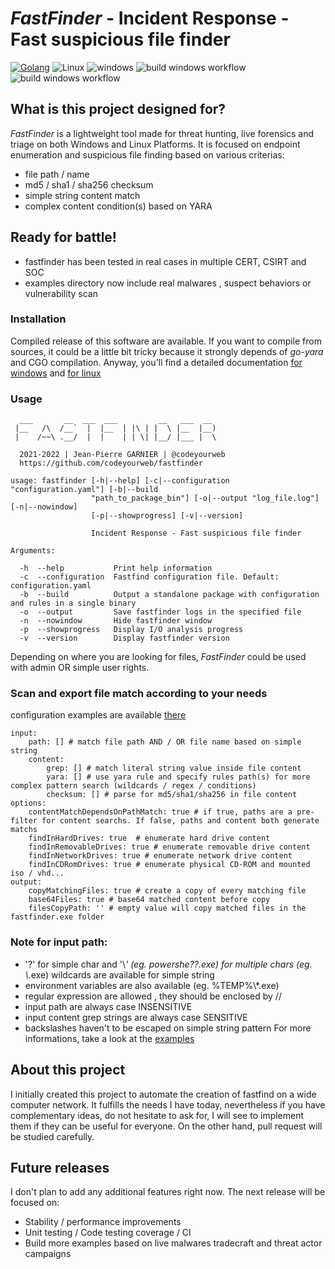 # _FastFinder_ - Incident Response - Fast suspicious file finder
[![Golang](https://img.shields.io/badge/Go-1.17-blue.svg)](https://golang.org) ![Linux](https://img.shields.io/badge/Supports-Linux-green.svg) ![windows](https://img.shields.io/badge/Supports-windows-green.svg)
![build windows workflow](https://github.com/codeyourweb/fastfinder/actions/workflows/go_build_windows.yml/badge.svg) ![build windows workflow](https://github.com/codeyourweb/fastfinder/actions/workflows/go_build_linux.yml/badge.svg)

## What is this project designed for?
_FastFinder_ is a lightweight tool made for threat hunting, live forensics and triage on both Windows and Linux Platforms. It is 
focused on endpoint enumeration and suspicious file finding based on various criterias:
* file path / name
* md5 / sha1 / sha256 checksum
* simple string content match
* complex content condition(s) based on YARA

## Ready for battle!
* fastfinder has been tested in real cases in multiple CERT, CSIRT and SOC
* examples directory now include real malwares , suspect behaviors or vulnerability scan

### Installation 
Compiled release of this software are available. If you want to compile 
from sources, it could be a little bit tricky because it strongly depends of 
_go-yara_ and CGO compilation. Anyway, you'll find a detailed documentation [for windows](README.windows-compilation.md) and [for linux](README.linux-compilation.md)

### Usage 
```
  ___       __  ___  ___         __   ___  __
 |__   /\  /__`  |  |__  | |\ | |  \ |__  |__)
 |    /~~\ .__/  |  |    | | \| |__/ |___ |  \

  2021-2022 | Jean-Pierre GARNIER | @codeyourweb
  https://github.com/codeyourweb/fastfinder  

usage: fastfinder [-h|--help] [-c|--configuration "configuration.yaml"] [-b|--build
                  "path_to_package_bin"] [-o|--output "log_file.log"] [-n|--nowindow]
                  [-p|--showprogress] [-v|--version]

                  Incident Response - Fast suspicious file finder

Arguments:

  -h  --help           Print help information
  -c  --configuration  Fastfind configuration file. Default: configuration.yaml
  -b  --build          Output a standalone package with configuration and rules in a single binary
  -o  --output         Save fastfinder logs in the specified file
  -n  --nowindow       Hide fastfinder window
  -p  --showprogress   Display I/O analysis progress
  -v  --version        Display fastfinder version
``` 

Depending on where you are looking for files, _FastFinder_ could be used with admin OR simple user rights. 

### Scan and export file match according to your needs
configuration examples are available [there](./examples)
``` 
input:
    path: [] # match file path AND / OR file name based on simple string 
    content:
        grep: [] # match literal string value inside file content
        yara: [] # use yara rule and specify rules path(s) for more complex pattern search (wildcards / regex / conditions) 
        checksum: [] # parse for md5/sha1/sha256 in file content 
options:
    contentMatchDependsOnPathMatch: true # if true, paths are a pre-filter for content searchs. If false, paths and content both generate matchs
    findInHardDrives: true	# enumerate hard drive content
    findInRemovableDrives: true # enumerate removable drive content 
    findInNetworkDrives: true # enumerate network drive content
    findInCDRomDrives: true # enumerate physical CD-ROM and mounted iso / vhd...
output:
    copyMatchingFiles: true # create a copy of every matching file
    base64Files: true # base64 matched content before copy
    filesCopyPath: '' # empty value will copy matched files in the fastfinder.exe folder
``` 
### Note for input path:
* '?' for simple char  and '\\*' (eg. powershe??.exe)  for multiple chars (eg. \\*.exe) wildcards are available for simple string
* environment variables are also available (eg. %TEMP%\\\*.exe)
* regular expression are allowed , they should be enclosed by /<regex>/
* input path are always case INSENSITIVE
* input content grep strings are always case SENSITIVE
* backslashes haven't to be escaped on simple string pattern
For more informations, take a look at the [examples](./examples)

## About this project
I initially created this project to automate the creation of fastfind on a wide computer network. 
It fulfills the needs I have today, nevertheless if you have complementary ideas, do not hesitate 
to ask for, I will see to implement them if they can be useful for everyone.
On the other hand, pull request will be studied carefully.

## Future releases
I don't plan to add any additional features right now. The next release will be focused on:
* Stability / performance improvements
* Unit testing / Code testing coverage / CI
* Build more examples based on live malwares tradecraft and threat actor campaigns
